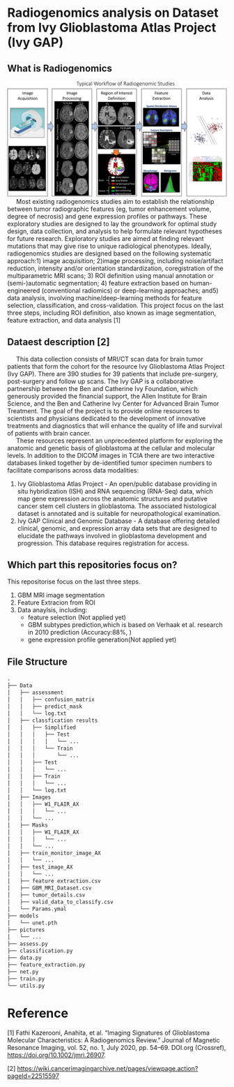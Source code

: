 # Radiogenomics analysis on Dataset from Ivy Glioblastoma Atlas Project (Ivy GAP)
## What is Radiogenomics
![](Pictures/RadiogenomicsResearchTypicalPathway.png)
$\quad$ Most existing radiogenomics studies aim to establish the relationship between tumor radiographic features  (eg,  tumor enhancement volume,  degree of necrosis)  and gene expression profiles or pathways.   These exploratory studies are designed to lay the groundwork for optimal study design, data collection, and analysis to help formulate relevant hypotheses for future research.  Exploratory studies are aimed at finding relevant mutations that may give rise to unique radiological phenotypes.  Ideally, radiogenomics studies are designed based on the following systematic approach:1) image acquisition; 2)image processing, including noise/artifact reduction, intensity and/or orientation standardization, coregistration of the multiparametric MRI scans; 3) ROI definition using manual annotation or (semi-)automatic segmentation; 4) feature extraction based on human-engineered (conventional radiomics) or deep-learning approaches; and5) data analysis, involving machine/deep-learning methods for feature selection, classification, and cross-validation.  This project focus on the last three steps, including ROI definition, also known as image segmentation, feature extraction, and data analysis [1]

## Dataest description [2]
$\quad$ This data collection consists of MRI/CT scan data for brain tumor patients that form the cohort for the resource Ivy Glioblastoma Atlas Project (Ivy GAP). There are 390 studies for 39 patients that include pre-surgery, post-surgery and follow up scans. The Ivy GAP is a collaborative partnership between the Ben and Catherine Ivy Foundation, which generously provided the financial support, the Allen Institute for Brain Science, and the Ben and Catherine Ivy Center for Advanced Brain Tumor Treatment. The goal of the project is to provide online resources to scientists and physicians dedicated to the development of innovative treatments and diagnostics that will enhance the quality of life and survival of patients with brain cancer. </br>
$\quad$ These resources represent an unprecedented platform for exploring the anatomic and genetic basis of glioblastoma at the cellular and molecular levels. In addition to the DICOM images in TCIA there are two interactive databases linked together by de-identified tumor specimen numbers to facilitate comparisons across data modalities:

1. Ivy Glioblastoma Atlas Project - An open/public database providing in situ hybridization (ISH) and RNA sequencing (RNA-Seq) data, which map gene expression across the anatomic structures and putative cancer stem cell clusters in glioblastoma. The associated histological dataset is annotated and is suitable for neuropathological examination.
2. Ivy GAP Clinical and Genomic Database -  A database offering detailed clinical, genomic, and expression array data sets that are designed to elucidate the pathways involved in glioblastoma development and progression. This database requires registration for access.

## Which part this repositories focus on?
This repositorise focus on the last three steps.
1. GBM MRI image segmentation
2. Feature Extracion from ROI
3. Data anaylsis, including:
   * feature selection (Not applied yet)
   * GBM subtypes prediction,which is based on Verhaak et al. research in 2010 prediction (Accuracy:88%, )
   * gene expression profile generation(Not applied yet)

## File Structure
```
.
├── Data
│   ├── assessment
│   │   ├── confusion_matrix
│   │   ├── predict_mask
│   │   └── log.txt
│   ├── classfication results
│   │   ├── Simplified
│   │   │   ├── Test
│   │   │   │   └── ...
│   │   │   └── Train
│   │   │       └── ...
│   │   ├── Test
│   │   │   └── ...
│   │   ├── Train
│   │   │   └── ...
│   │   └── log.txt
│   ├── Images
│   │   ├── W1_FLAIR_AX
│   │   │   └── ...
│   │   └── ...
│   ├── Masks
│   │   ├── W1_FLAIR_AX
│   │   │   └── ...
│   │   └── ...
│   ├── train_monitor_image_AX
│   │   └── ...
│   ├── test_image_AX
│   │   └── ...
│   ├── feature extraction.csv
│   ├── GBM_MRI_Dataset.csv
│   ├── tumor_details.csv
│   ├── valid_data_to_classify.csv
│   └── Params.ymal
├── models
│   └── unet.pth
├── pictures
│   └── ...
├── assess.py
├── classification.py
├── data.py
├── feature_extraction.py
├── net.py
├── train.py
└── utils.py
```

# Reference
[1] Fathi Kazerooni, Anahita, et al. “Imaging Signatures of Glioblastoma Molecular Characteristics: A Radiogenomics Review.” Journal of Magnetic Resonance Imaging, vol. 52, no. 1, July 2020, pp. 54–69. DOI.org (Crossref), https://doi.org/10.1002/jmri.26907.

[2] https://wiki.cancerimagingarchive.net/pages/viewpage.action?pageId=22515597